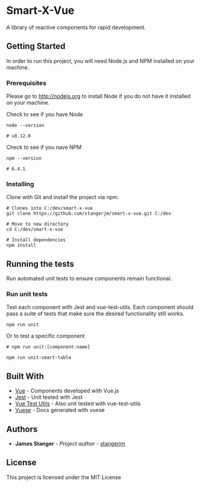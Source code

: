 # Smart-X-Vue

A library of reactive components for rapid development.

## Getting Started

In order to run this project, you will need Node.js and NPM installed on your machine.

### Prerequisites

Please go to http://nodejs.org to install Node if you do not have it installed on your machine.

Check to see if you have Node
```
node --version

# v8.12.0
```

Check to see if you nave NPM
```
npm --version

# 6.4.1
```

### Installing

Clone with Git and install the project via npm.

```
# Clones into C:/dev/smart-x-vue
git clone https://github.com/stangerjm/smart-x-vue.git C:/dev

# Move to new directory
cd C:/dev/smart-x-vue

# Install dependencies
npm install
```

## Running the tests

Run automated unit tests to ensure components remain functional.

### Run unit tests

Test each component with Jest and vue-test-utils. Each component should pass a suite of tests that make sure the desired functionality still works.

```
npm run unit
```

Or to test a specific component

```
# npm run unit:[component-name]

npm run unit:smart-table
```

## Built With

* [Vue](https://vuejs.org) - Components developed with Vue.js
* [Jest](https://jestjs.io/) - Unit tested with Jest
* [Vue Test Utils](https://vue-test-utils.vuejs.org/) - Also unit tested with vue-test-utils
* [Vuese](https://vuese.org) - Docs generated with vuese

## Authors

* **James Stanger** - *Project author* - [stangerjm](https://github.com/stangerjm)

## License

This project is licensed under the MIT License
